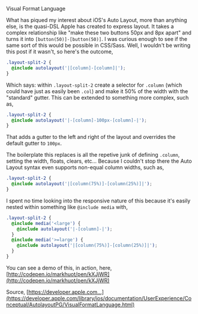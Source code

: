Visual Format Language

What has piqued my interest about iOS's Auto Layout, more than anything else, is the quasi-DSL Apple has created to express layout. It takes a complex relationship like "make these two buttons 50px and 8px apart" and turns it into `[button(50)]-[button(50)]`. I was curious enough to see if the same sort of this would be possible in CSS/Sass. Well, I wouldn't be writing this post if it wasn't, so here's the outcome,

```scss
.layout-split-2 {
  @include autolayout('|[column]-[column]|');
}
```

Which says: within `.layout-split-2` create a selector for `.column` (which could have just as easily been `.col`) and make it 50% of the width with the "standard" gutter. This can be extended to something more complex, such as,

```scss
.layout-split-2 {
  @include autolayout('|-[column]-100px-[column]-|');
}
```

That adds a gutter to the left and right of the layout and overrides the default gutter to `100px`.

The boilerplate this replaces is all the repetive junk of defining `.column`, setting the width, floats, clears, etc… Because I couldn't stop there the Auto Layout syntax even supports non-equal column widths, such as,

```scss
.layout-split-2 {
  @include autolayout('|[column(75%)]-[column(25%)]|');
}
```

I spent no time looking into the responsive nature of this because it's easily nested within something like `@include media` with,

```scss
.layout-split-2 {
  @include media('<large') {
    @include autolayout('|-[column]-|');
  }
  @include media('>=large') {
    @include autolayout('|[column(75%)]-[column(25%)]|');
  }
}
```

You can see a demo of this, in action, here, [http://codepen.io/markhuot/pen/kXJjWR](http://codepen.io/markhuot/pen/kXJjWR)

Source, [https://developer.apple.com...](https://developer.apple.com/library/ios/documentation/UserExperience/Conceptual/AutolayoutPG/VisualFormatLanguage.html)
